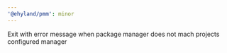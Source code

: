 ```yaml
---
'@ehyland/pmm': minor
---
```


Exit with error message when package manager does not mach projects configured manager
